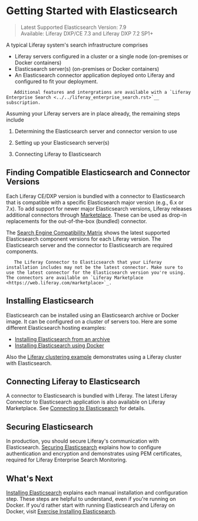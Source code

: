 # Getting Started with Elasticsearch

> Latest Supported Elasticsearch Version: 7.9 \
> Available: Liferay DXP/CE 7.3 and  Liferay DXP 7.2 SP1+

A typical Liferay system's search infrastructure comprises

* Liferay servers configured in a cluster or a single node (on-premises or Docker containers)
* Elasticsearch server(s) (on-premises or Docker containers)
* An Elasticsearch connector application deployed onto Liferay and configured to fit your deployment.

```tip::
   Additional features and intergrations are available with a `Liferay Enterprise Search <../../liferay_enterprise_search.rst>`__ subscription.
```

Assuming your Liferay servers are in place already, the remaining steps include

1. Determining the Elasticsearch server and connector version to use

1. Setting up your Elasticsearch server(s)

1. Connecting Liferay to Elasticsearch

## Finding Compatible Elasticsearch and Connector Versions 

Each Liferay CE/DXP version is bundled with a connector to Elasticsearch that is compatible with a specific Elasticsearch major version (e.g., 6.x or 7.x). To add support for newer major Elasticsearch versions, Liferay releases additional connectors through [Marketplace](https://web.liferay.com/marketplace). These can be used as drop-in replacements for the out-of-the-box (bundled) connector.

The [Search Engine Compatibility Matrix](https://help.liferay.com/hc/en-us/articles/360016511651) shows the latest supported Elasticsearch component versions for each Liferay version. The Elasticsearch server and the connector to Elasticsearch are required components.

```warning::
   The Liferay Connector to Elasticsearch that your Liferay installation includes may not be the latest connector. Make sure to use the latest connector for the Elasticsearch version you're using. The connectors are available on `Liferay Marketplace <https://web.liferay.com/marketplace>`_.
```

## Installing Elasticsearch 

Elasticsearch can be installed using an Elasticsearch archive or Docker image. It can be configured on a cluster of servers too. Here are some different Elasticsearch hosting examples:

* [Installing Elasticsearch from an archive](./installing-elasticsearch.md)
* [Installing Elasticsearch using Docker](./exercise-installing-elasticsearch.md)

Also the [Liferay clustering example](../../../installation-and-upgrades/setting-up-liferay/clustering-for-high-availability/example-creating-a-simple-dxp-cluster.md) demonstrates using a Liferay cluster with Elasticsearch.

## Connecting Liferay to Elasticsearch 

A connector to Elasticsearch is bundled with Liferay. The latest Liferay Connector to Elasticsearch application is also available on Liferay Marketplace. See [Connecting to Elasticsearch](./connecting-to-elasticsearch.md) for details.

## Securing Elasticsearch 

In production, you should secure Liferay's communication with Elasticsearch. [Securing Elasticsearch](./securing-elasticsearch.md) explains how to configure authentication and encryption and demonstrates using PEM certificates, required for Liferay Enterprise Search Monitoring.

## What's Next 

[Installing Elasticsearch](./installing-elasticsearch.md) explains each manual installation and configuration step. These steps are helpful to understand, even if you're running on Docker. If you'd rather start with running Elasticsearch and Liferay on Docker, visit [Exercise Installing Elasticsearch](./exercise-installing-elasticsearch.md).
